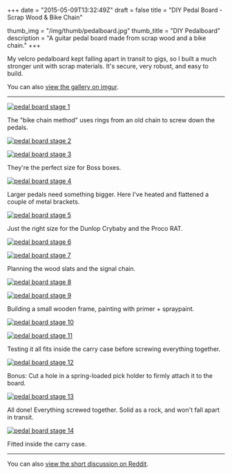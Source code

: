 +++
date = "2015-05-09T13:32:49Z"
draft = false
title = "DIY Pedal Board - Scrap Wood & Bike Chain"

thumb_img = "/img/thumb/pedalboard.jpg"
thumb_title = "DIY Pedalboard"
description = "A guitar pedal board made from scrap wood and a bike chain."
+++

My velcro pedalboard kept falling apart in transit to gigs, so I built a much stronger unit with scrap materials. It's secure, very robust, and easy to build.

You can also [view the gallery on imgur](http://imgur.com/gallery/EAHnA/).

---

[![pedal board stage 1](/img/pedalboard/thumb/1.jpg)](/img/pedalboard/full/1.jpg)

The "bike chain method" uses rings from an old chain to screw down the pedals.

[![pedal board stage 2](/img/pedalboard/thumb/2.jpg)](/img/pedalboard/full/2.jpg)

[![pedal board stage 3](/img/pedalboard/thumb/3.jpg)](/img/pedalboard/full/3.jpg)

They're the perfect size for Boss boxes.

[![pedal board stage 4](/img/pedalboard/thumb/4.jpg)](/img/pedalboard/full/4.jpg)

Larger pedals need something bigger. Here I've heated and flattened a couple of metal brackets.

[![pedal board stage 5](/img/pedalboard/thumb/5.jpg)](/img/pedalboard/full/5.jpg)

Just the right size for the Dunlop Crybaby and the Proco RAT.

[![pedal board stage 6](/img/pedalboard/thumb/6.jpg)](/img/pedalboard/full/6.jpg)

[![pedal board stage 7](/img/pedalboard/thumb/7.jpg)](/img/pedalboard/full/7.jpg)

Planning the wood slats and the signal chain.

[![pedal board stage 8](/img/pedalboard/thumb/8.jpg)](/img/pedalboard/full/8.jpg)

[![pedal board stage 9](/img/pedalboard/thumb/9.jpg)](/img/pedalboard/full/9.jpg)

Building a small wooden frame, painting with primer + spraypaint.

[![pedal board stage 10](/img/pedalboard/thumb/10.jpg)](/img/pedalboard/full/10.jpg)

[![pedal board stage 11](/img/pedalboard/thumb/11.jpg)](/img/pedalboard/full/11.jpg)

Testing it all fits inside the carry case before screwing everything together.

[![pedal board stage 12](/img/pedalboard/thumb/12.jpg)](/img/pedalboard/full/12.jpg)

Bonus: Cut a hole in a spring-loaded pick holder to firmly attach it to the board.

[![pedal board stage 13](/img/pedalboard/thumb/13.jpg)](/img/pedalboard/full/13.jpg)

All done! Everything screwed together. Solid as a rock, and won't fall apart in transit.

[![pedal board stage 14](/img/pedalboard/thumb/14.jpg)](/img/pedalboard/full/14.jpg)

Fitted inside the carry case.

---

You can also [view the short discussion on Reddit](https://www.reddit.com/r/guitarpedals/comments/39mjtn/scrap_materials_turned_into_a_rocksolid_board_my/).
